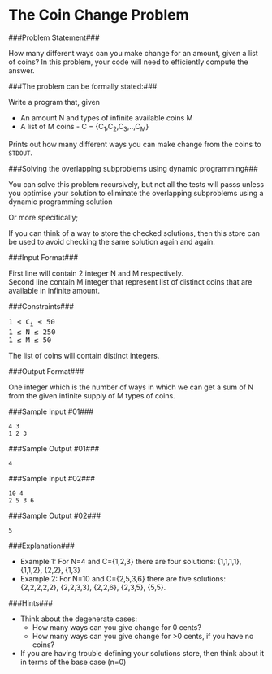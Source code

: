 The Coin Change Problem
===================

###Problem Statement###

How many different ways can you make change for an amount, given a list of coins? In this problem, your code will need to efficiently compute the answer.

###The problem can be formally stated:###

Write a program that, given

- An amount N and types of infinite available coins M
- A list of M coins - C = {C<sub>1</sub>,C<sub>2</sub>,C<sub>3</sub>,..,C<sub>M</sub>}

Prints out how many different ways you can make change from the coins to `STDOUT`.

###Solving the overlapping subproblems using dynamic programming###

You can solve this problem recursively, but not all the tests will passs unless you optimise your solution to eliminate the overlapping subproblems using a dynamic programming solution

Or more specifically;

If you can think of a way to store the checked solutions, then this store can be used to avoid checking the same solution again and again.


###Input Format###

First line will contain 2 integer N and M respectively.  
Second line contain M integer that represent list of distinct coins that are available in infinite amount.

###Constraints###

<pre>
1 ≤ C<sub>i</sub> ≤ 50
1 ≤ N ≤ 250
1 ≤ M ≤ 50
</pre>

The list of coins will contain distinct integers.

###Output Format###

One integer which is the number of ways in which we can get a sum of N from the given infinite supply of M types of coins.

###Sample Input #01###

```
4 3
1 2 3 
```

###Sample Output #01###

```
4
```

###Sample Input #02###

```
10 4
2 5 3 6
```

###Sample Output #02###

```
5
```

###Explanation###

- Example 1: For N=4 and C={1,2,3} there are four solutions: {1,1,1,1}, {1,1,2}, {2,2}, {1,3}
- Example 2: For N=10 and C={2,5,3,6} there are five solutions: {2,2,2,2,2}, {2,2,3,3}, {2,2,6}, {2,3,5}, {5,5}.

###Hints###

- Think about the degenerate cases:
  - How many ways can you give change for 0 cents?
  - How many ways can you give change for >0 cents, if you have no coins?
- If you are having trouble defining your solutions store, then think about it in terms of the base case (n=0)